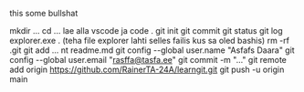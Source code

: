 this some bullshat

mkdir ...
cd ...
lae alla vscode ja code .
git init
git commit
git status
git log
explorer.exe . (teha file explorer lahti selles failis kus sa oled bashis)
rm -rf .git
git add ... nt readme.md
git config --global user.name "Asfafs Daara"
git config --global user.email "rasffa@tasfa.ee"
git commit -m "..."
git remote add origin https://github.com/RainerTA-24A/learngit.git
git push -u origin main
